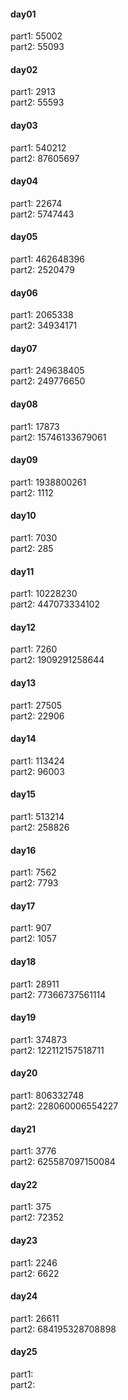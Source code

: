 #### day01
part1: 55002    
part2: 55093    
#### day02
part1: 2913    
part2: 55593    
#### day03
part1: 540212    
part2: 87605697    
#### day04
part1: 22674    
part2: 5747443    
#### day05
part1: 462648396       
part2: 2520479    
#### day06
part1: 2065338    
part2: 34934171    
#### day07
part1: 249638405    
part2: 249776650     
#### day08
part1: 17873    
part2: 15746133679061    
#### day09
part1: 1938800261     
part2: 1112         
#### day10
part1: 7030          
part2: 285     
#### day11
part1: 10228230      
part2: 447073334102          
#### day12
part1: 7260     
part2: 1909291258644     
#### day13
part1: 27505         
part2: 22906     
#### day14
part1: 113424      
part2: 96003         
#### day15
part1: 513214     
part2: 258826    
#### day16
part1: 7562     
part2: 7793    
#### day17
part1: 907     
part2: 1057       
#### day18
part1: 28911     
part2: 77366737561114    
#### day19
part1: 374873     
part2: 122112157518711    
#### day20
part1: 806332748     
part2: 228060006554227    
#### day21
part1: 3776     
part2: 625587097150084    
#### day22
part1: 375     
part2: 72352    
#### day23
part1: 2246     
part2: 6622    
#### day24
part1: 26611     
part2: 684195328708898    
#### day25
part1:      
part2:     
